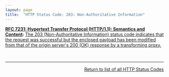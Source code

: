 ```yaml
---
layout: page
title:  "HTTP Status Code: 203: Non-Authoritative Information"
---
```


**[RFC 7231: Hypertext Transfer Protocol (HTTP/1.1): Semantics and Content](/specs/IETF/RFC/7231 "The Hypertext Transfer Protocol (HTTP) is an application-level protocol for distributed, collaborative, hypertext information systems. This document defines the semantics of HTTP/1.1 messages as expressed by request methods, request header fields, response status codes, and response header fields, along with the payload of messages (metadata and body content) and mechanisms for content negotiation."):** [The 203 (Non-Authoritative Information) status code indicates that the request was successful but the enclosed payload has been modified from that of the origin server's 200 (OK) response by a transforming proxy.](http://tools.ietf.org/html/rfc7231#section-6.3.4)

<br/>
<hr/>

<p style="text-align: right"><a href="../http-status-codes">Return to list of all HTTP Status Codes</a></p>